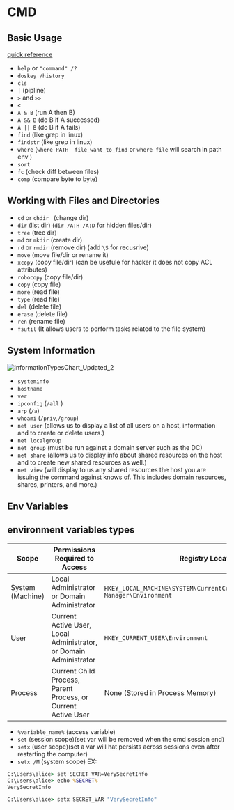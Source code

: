 


# CMD 
## Basic Usage 
[quick reference](https://ss64.com/nt/)


- `help` or `"command" /?`
- `doskey /history`              
- `cls`
- `|`   (pipline)
- `>` and `>>`
- `<`
- `A & B`   (run A then B)
- `A && B`  (do B if A successed)
- `A || B`  (do B if A fails)
- `find`    (like grep in linux)
- `findstr` (like grep in linux)
- `where`   (`where PATH  file_want_to_find` or `where file` will search in path env )
- `sort`
- `fc`      (check diff between files)
- `comp`    (compare byte to byte)


## Working with Files and Directories 
- `cd` or `chdir `  (change dir)
- `dir`             (list dir) (`dir /A:H /A:D` for hidden files/dir)
- `tree`            (tree dir)
- `md` or `mkdir`   (create dir)
- `rd` or `rmdir`   (remove dir) (add `\S` for recusrive)
- `move`            (move file/dir or rename it)
- `xcopy`           (copy file/dir) (can be usefule for hacker it does not copy ACL attributes)
- `robocopy`        (copy file/dir)
- `copy`            (copy file)
- `more`            (read file)
- `type`            (read file)
- `del`             (delete file)
- `erase`           (delete file)      
- `ren`             (rename file)
- `fsutil`          (It allows users to perform tasks related to the file system)

## System Information
![InformationTypesChart_Updated_2](https://github.com/kiro6/penetration-testing-notes/assets/57776872/1d8ac151-10e9-48a8-898f-f658c58a23ab)

- `systeminfo`
- `hostname`
- `ver`
- `ipconfig`         (`/all` )
- `arp`              (`/a`)
- `whoami`           (`/priv`,`/group`) 
- `net user`         (allows us to display a list of all users on a host, information and to create or delete users.)
- `net localgroup`
- `net group`        (must be run against a domain server such as the DC)
- `net share`    (allows us to display info about shared resources on the host and to create new shared resources as well.)
- `net view` (will display to us any shared resources the host you are issuing the command against knows of. This includes domain resources, shares, printers, and more.)

## Env Variables

## environment variables types

| Scope            | Permissions Required to Access                   | Registry Location                                               |
|-------------------|-------------------------------------------------|-----------------------------------------------------------------|
| System (Machine)  | Local Administrator or Domain Administrator      | `HKEY_LOCAL_MACHINE\SYSTEM\CurrentControlSet\Control\Session Manager\Environment` |
| User              | Current Active User, Local Administrator, or Domain Administrator | `HKEY_CURRENT_USER\Environment`                                  |
| Process           | Current Child Process, Parent Process, or Current Active User | None (Stored in Process Memory)                                  |





- `%variable_name%`  (access variable)
- `set`              (session scope)(set var will be removed when the cmd session end)
- `setx`             (user scope)(set a var will hat persists across sessions even after restarting the computer)
- `setx /M`          (system scope)
EX: 
```cmd
C:\Users\alice> set SECRET_VAR=VerySecretInfo
C:\Users\alice> echo %SECRET%
VerySecretInfo

C:\Users\alice> setx SECRET_VAR "VerySecretInfo"

```
